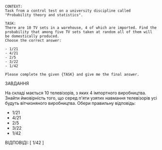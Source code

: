 ```
CONTEXT:
Task from a control test on a university discipline called "Probability theory and statistics".

TASK:
There are 10 TV sets in a warehouse, 4 of which are imported. Find the probability that among five TV sets taken at random all of them will be domestically produced.
Choose the correct answer:

- 1/21
- 4/21
- 2/5
- 3/22
- 1/42

Please complete the given {TASK} and give me the final answer.
```

ЗАВДАННЯ

На складі мається 10 телевізорів, з яких 4 імпортного виробництва. Знайти ймовірність того, що серед п'яти узятих навмання телевізорів усі будуть вітчизняного виробництва.
Обери правильну відповідь:

- 1/21
- 4/21
- 2/5
- 3/22
- 1/42

ВІДПОВІДІ: [
1/42
]
